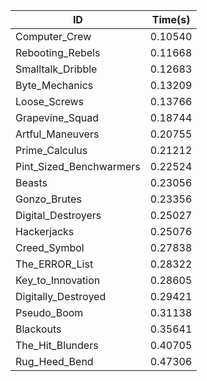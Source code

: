 |ID|Time(s)|
|-|-|
|Computer_Crew|0.10540|
|Rebooting_Rebels|0.11668|
|Smalltalk_Dribble|0.12683|
|Byte_Mechanics|0.13209|
|Loose_Screws|0.13766|
|Grapevine_Squad|0.18744|
|Artful_Maneuvers|0.20755|
|Prime_Calculus|0.21212|
|Pint_Sized_Benchwarmers|0.22524|
|Beasts|0.23056|
|Gonzo_Brutes|0.23356|
|Digital_Destroyers|0.25027|
|Hackerjacks|0.25076|
|Creed_Symbol|0.27838|
|The_ERROR_List|0.28322|
|Key_to_Innovation|0.28605|
|Digitally_Destroyed|0.29421|
|Pseudo_Boom|0.31138|
|Blackouts|0.35641|
|The_Hit_Blunders|0.40705|
|Rug_Heed_Bend|0.47306|
